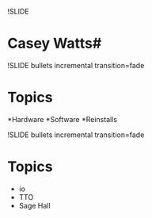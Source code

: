 !SLIDE
# Casey Watts#



!SLIDE bullets incremental transition=fade

# Topics #

*Hardware
*Software
*Reinstalls


!SLIDE bullets incremental transition=fade
# Topics #

- io
- TTO
- Sage Hall
